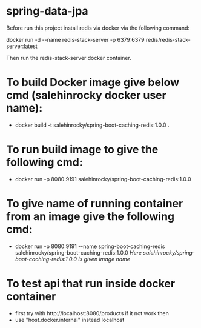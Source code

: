 # spring-data-jpa

Before run this project install redis via docker via the following command:

docker run -d --name redis-stack-server -p 6379:6379 redis/redis-stack-server:latest

Then run the redis-stack-server docker container.

# To build Docker image give below cmd (salehinrocky docker user name):
* docker build -t salehinrocky/spring-boot-caching-redis:1.0.0 .
# To run build image to give the following cmd:
* docker run -p 8080:9191 salehinrocky/spring-boot-caching-redis:1.0.0
# To give name of running container from an image give the following cmd: 
* docker run -p 8080:9191 --name spring-boot-caching-redis salehinrocky/spring-boot-caching-redis:1.0.0
_Here salehinrocky/spring-boot-caching-redis:1.0.0 is given image name_

# To test api that run inside docker container
* first try with http://localhost:8080/products if it not work then 
* use "host.docker.internal" instead localhost
